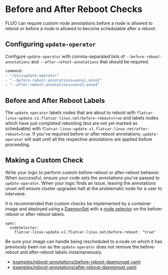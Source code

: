 # Before and After Reboot Checks

FLUO can require custom node annotations before a node is allowed to reboot or
before a node is allowed to become schedulable after a reboot.

## Configuring `update-operator`

Configure `update-operator` with comma-separated lists of
`--before-reboot-annotations` and `--after-refoot-annotations` that should be
required.

```bash
command:
- "/bin/update-operator"
- "--before-reboot-annotations=anno1,anno2"
- "--after-reboot-annotations=anno3,anno4"
```

## Before and After Reboot Labels

The `update-operator` labels nodes that are about to reboot with
`flatcar-linux-update.v1.flatcar-linux.net/before-reboot=true` and labels nodes which
have just completed rebooting (but are not yet marked as scheduable) with
`flatcar-linux-update.v1.flatcar-linux.net/after-reboot=true`. If you've required
before or after reboot annotations, `update-operator` will wait until all
the respective annotations are applied before proceeding.

## Making a Custom Check

Write your logic to perform custom before-reboot or after-reboot behavior. When
successful, ensure your code sets the annotations you've passed to
`update-operator`. When your logic finds an issue, leaving the annotations unset
will ensure cluster upgrades halt at the problematic node for a user to
intervene.

It is recommended that custom checks be implemented by a container image and
deployed using a [DaemonSet][1] with a [node selector][2] on the before-reboot
or after-reboot labels.

```
spec:
  nodeSelector:
    flatcar-linux-update.v1.flatcar-linux.net/before-reboot: "true"
```

Be sure your image can handle being rescheduled to a node on which it has
previously been run as the `update-operator` does not remove the before-reboot
and after-reboot labels instantaneously.

* [examples/reboot-annotations/before-reboot-daemonset.yaml][3]
* [examples/reboot-annotations/after-reboot-daemonset.yaml][4]

[1]: https://kubernetes.io/docs/concepts/workloads/controllers/daemonset/
[2]: https://kubernetes.io/docs/concepts/configuration/assign-pod-node/#nodeselector
[3]: ../examples/reboot-annotations/before-reboot-daemonset.yaml
[4]: ../examples/reboot-annotations/after-reboot-daemonset.yaml
